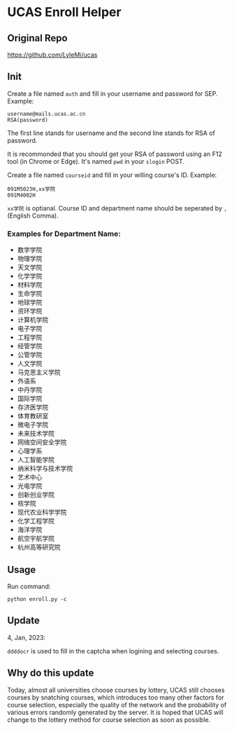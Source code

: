 # UCAS Enroll Helper
## Original Repo
https://github.com/LyleMi/ucas
## Init

Create a file named `auth` and fill in your username and password for SEP. Example:
```
username@mails.ucas.ac.cn
RSA(password)
```

The first line stands for username and the second line stands for RSA of password.

It is recommonded that you should get your RSA of password using an F12 tool (in Chrome or Edge). It's named `pwd` in your `slogin` POST.

Create a file named `courseid` and fill in your willing course's ID. Example:

```
091M5023H,xx学院
091M4002H
```

`xx学院` is optianal. Course ID and department name should be seperated by `,` (English Comma).

### Examples for Department Name:
- 数学学院
- 物理学院
- 天文学院
- 化学学院
- 材料学院
- 生命学院
- 地球学院
- 资环学院
- 计算机学院
- 电子学院
- 工程学院
- 经管学院
- 公管学院
- 人文学院
- 马克思主义学院
- 外语系
- 中丹学院
- 国际学院
- 存济医学院
- 体育教研室
- 微电子学院
- 未来技术学院
- 网络空间安全学院
- 心理学系
- 人工智能学院
- 纳米科学与技术学院
- 艺术中心
- 光电学院
- 创新创业学院
- 核学院
- 现代农业科学学院
- 化学工程学院
- 海洋学院
- 航空宇航学院
- 杭州高等研究院

## Usage
Run command:

 ``python enroll.py -c`` 

## Update

4, Jan, 2023:

`ddddocr` is used to fill in the captcha when logining and selecting courses.

## Why do this update

Today, almost all universities choose courses by lottery, UCAS still chooses courses by snatching courses, which introduces too many other factors for course selection, especially the quality of the network and the probability of various errors randomly generated by the server. It is hoped that UCAS will change to the lottery method for course selection as soon as possible.